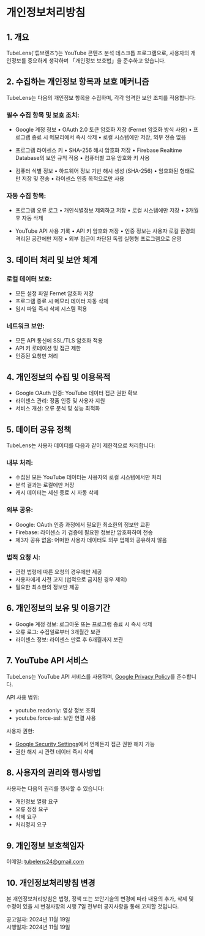 # 개인정보처리방침

## 1. 개요
TubeLens('튜브렌즈')는 YouTube 콘텐츠 분석 데스크톱 프로그램으로, 사용자의 개인정보를 중요하게 생각하며 「개인정보 보호법」을 준수하고 있습니다.

## 2. 수집하는 개인정보 항목과 보호 메커니즘
TubeLens는 다음의 개인정보 항목을 수집하며, 각각 엄격한 보안 조치를 적용합니다:

### 필수 수집 항목 및 보호 조치:
- Google 계정 정보
  • OAuth 2.0 토큰 암호화 저장 (Fernet 암호화 방식 사용)
  • 프로그램 종료 시 메모리에서 즉시 삭제
  • 로컬 시스템에만 저장, 외부 전송 없음

- 프로그램 라이센스 키
  • SHA-256 해시 암호화 저장
  • Firebase Realtime Database의 보안 규칙 적용
  • 컴퓨터별 고유 암호화 키 사용

- 컴퓨터 식별 정보
  • 하드웨어 정보 기반 해시 생성 (SHA-256)
  • 암호화된 형태로만 저장 및 전송
  • 라이센스 인증 목적으로만 사용

### 자동 수집 항목:
- 프로그램 오류 로그
  • 개인식별정보 제외하고 저장
  • 로컬 시스템에만 저장
  • 3개월 후 자동 삭제

- YouTube API 사용 기록
  • API 키 암호화 저장
  • 인증 정보는 사용자 로컬 환경의 격리된 공간에만 저장
  • 외부 접근이 차단된 독립 실행형 프로그램으로 운영

## 3. 데이터 처리 및 보안 체계
### 로컬 데이터 보호:
- 모든 설정 파일 Fernet 암호화 저장
- 프로그램 종료 시 메모리 데이터 자동 삭제
- 임시 파일 즉시 삭제 시스템 적용

### 네트워크 보안:
- 모든 API 통신에 SSL/TLS 암호화 적용
- API 키 로테이션 및 접근 제한
- 인증된 요청만 처리

## 4. 개인정보의 수집 및 이용목적
- Google OAuth 인증: YouTube 데이터 접근 권한 확보
- 라이센스 관리: 정품 인증 및 사용자 지원
- 서비스 개선: 오류 분석 및 성능 최적화

## 5. 데이터 공유 정책
TubeLens는 사용자 데이터를 다음과 같이 제한적으로 처리합니다:

### 내부 처리:
- 수집된 모든 YouTube 데이터는 사용자의 로컬 시스템에서만 처리
- 분석 결과는 로컬에만 저장
- 캐시 데이터는 세션 종료 시 자동 삭제

### 외부 공유:
- Google: OAuth 인증 과정에서 필요한 최소한의 정보만 교환
- Firebase: 라이센스 키 검증에 필요한 정보만 암호화하여 전송
- 제3자 공유 없음: 어떠한 사용자 데이터도 외부 업체와 공유하지 않음

### 법적 요청 시:
- 관련 법령에 따른 요청의 경우에만 제공
- 사용자에게 사전 고지 (법적으로 금지된 경우 제외)
- 필요한 최소한의 정보만 제공

## 6. 개인정보의 보유 및 이용기간
- Google 계정 정보: 로그아웃 또는 프로그램 종료 시 즉시 삭제
- 오류 로그: 수집일로부터 3개월간 보관
- 라이센스 정보: 라이센스 만료 후 6개월까지 보관

## 7. YouTube API 서비스
TubeLens는 YouTube API 서비스를 사용하며, <a href="https://www.google.com/policies/privacy">Google Privacy Policy</a>를 준수합니다.

API 사용 범위:
- youtube.readonly: 영상 정보 조회
- youtube.force-ssl: 보안 연결 사용

사용자 권한:
- <a href="https://security.google.com/settings/security/permissions">Google Security Settings</a>에서 언제든지 접근 권한 해지 가능
- 권한 해지 시 관련 데이터 즉시 삭제

## 8. 사용자의 권리와 행사방법
사용자는 다음의 권리를 행사할 수 있습니다:
- 개인정보 열람 요구
- 오류 정정 요구
- 삭제 요구
- 처리정지 요구

## 9. 개인정보 보호책임자
이메일: tubelens24@gmail.com

## 10. 개인정보처리방침 변경
본 개인정보처리방침은 법령, 정책 또는 보안기술의 변경에 따라 내용의 추가, 삭제 및 수정이 있을 시 변경사항의 시행 7일 전부터 공지사항을 통해 고지할 것입니다.

공고일자: 2024년 11월 19일<br>
시행일자: 2024년 11월 19일
